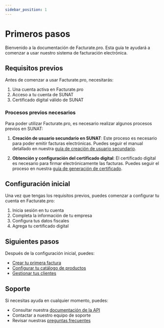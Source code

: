 ```yaml
---
sidebar_position: 1
---
```


# Primeros pasos

Bienvenido a la documentación de Facturate.pro. Esta guía te ayudará a comenzar a usar nuestro sistema de facturación electrónica.

## Requisitos previos

Antes de comenzar a usar Facturate.pro, necesitarás:

1. Una cuenta activa en Facturate.pro
2. Acceso a tu cuenta de SUNAT
3. Certificado digital válido de SUNAT

### Procesos previos necesarios

Para poder utilizar Facturate.pro, es necesario realizar algunos procesos previos en SUNAT:

1. **Creación de usuario secundario en SUNAT**: Este proceso es necesario para poder emitir facturas electrónicas. Puedes seguir el manual detallado en nuestra [guía de creación de usuario secundario](/docs/tutorials/secondary-sunat-user-creation).

2. **Obtención y configuración del certificado digital**: El certificado digital es necesario para firmar electrónicamente las facturas. Puedes seguir el proceso en nuestra [guía de generación de certificado](/docs/tutorials/certificate-generation).

## Configuración inicial

Una vez que tengas los requisitos previos, puedes comenzar a configurar tu cuenta en Facturate.pro:

1. Inicia sesión en tu cuenta
2. Completa la información de tu empresa
3. Configura tus datos fiscales
4. Agrega tu certificado digital

## Siguientes pasos

Después de la configuración inicial, puedes:

- [Crear tu primera factura](/docs/features/invoices)
- [Configurar tu catálogo de productos](/docs/features/products)
- [Gestionar tus clientes](/docs/features/customers)

## Soporte

Si necesitas ayuda en cualquier momento, puedes:

- Consultar nuestra [documentación de la API](https://facturate.pro/documentacion)
- Contactar a nuestro equipo de soporte
- Revisar nuestras [preguntas frecuentes](/docs/faq)
